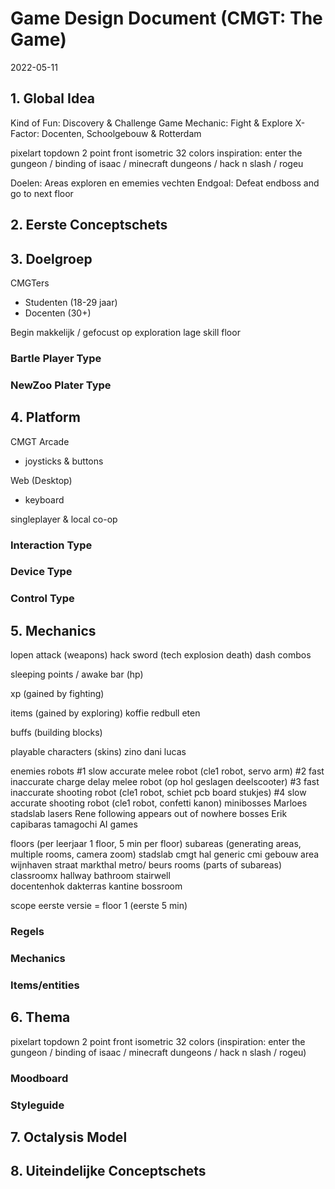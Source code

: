# Game Design Document (CMGT: The Game)
2022-05-11

## 1. Global Idea

Kind of Fun: Discovery & Challenge
Game Mechanic: Fight & Explore
X-Factor: Docenten, Schoolgebouw & Rotterdam

pixelart
topdown 2 point front isometric
32 colors
inspiration: enter the gungeon / binding of isaac / minecraft dungeons / hack n slash / rogeu

Doelen: Areas exploren en ememies vechten
Endgoal: Defeat endboss and go to next floor

## 2. Eerste Conceptschets



## 3. Doelgroep

CMGTers
- Studenten (18-29 jaar)
- Docenten (30+)
  
Begin makkelijk / gefocust op exploration
lage skill floor


### Bartle Player Type

### NewZoo Plater Type

## 4. Platform

CMGT Arcade
- joysticks & buttons

Web (Desktop)
- keyboard

singleplayer & local co-op

### Interaction Type

### Device Type

### Control Type

## 5. Mechanics

lopen
attack (weapons)
    hack sword (tech explosion death)
dash
combos

sleeping points / awake bar (hp)

xp (gained by fighting)

items (gained by exploring)
    koffie
    redbull
    eten

buffs (building blocks)

playable characters (skins)
    zino
    dani
    lucas

enemies
    robots
        #1 slow accurate melee robot (cle1 robot, servo arm)
        #2 fast inaccurate charge delay melee robot (op hol geslagen deelscooter)
        #3 fast inaccurate shooting robot (cle1 robot, schiet pcb board stukjes)
        #4 slow accurate shooting robot (cle1 robot, confetti kanon)
    minibosses
        Marloes
            stadslab
            lasers
        Rene
            following
            appears out of nowhere
    bosses
        Erik    
            capibaras
            tamagochi
            AI
            games

floors (per leerjaar 1 floor, 5 min per floor)
    subareas (generating areas, multiple rooms, camera zoom)
        stadslab
        cmgt hal
        generic cmi gebouw area
        wijnhaven straat
        markthal
        metro/ beurs
    rooms (parts of subareas)
        classroomx
        hallway
        bathroom
        stairwell  
        docentenhok
        dakterras
        kantine
        bossroom   


scope eerste versie = floor 1 (eerste 5 min)


### Regels

### Mechanics

### Items/entities

## 6. Thema

pixelart
topdown 2 point front isometric
32 colors
(inspiration: enter the gungeon / binding of isaac / minecraft dungeons / hack n slash / rogeu)

### Moodboard

### Styleguide

## 7. Octalysis Model

## 8. Uiteindelijke Conceptschets
